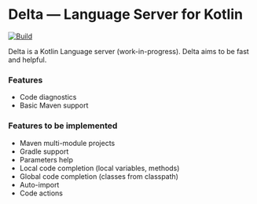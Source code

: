 # Delta — Language Server for Kotlin

[![Build](https://github.com/suive/delta/workflows/Build/badge.svg)](https://github.com/suive/delta/actions?query=workflow%3ABuild)

Delta is a Kotlin Language server (work-in-progress).
Delta aims to be fast and helpful.

### Features
- Code diagnostics
- Basic Maven support

### Features to be implemented
- Maven multi-module projects
- Gradle support 
- Parameters help
- Local code completion (local variables, methods)
- Global code completion (classes from classpath)
- Auto-import
- Code actions
